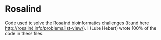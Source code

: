 # Rosalind
Code used to solve the Rosalind bioinformatics challenges (found here http://rosalind.info/problems/list-view/).
I (Luke Hebert) wrote 100% of the code in these files.

